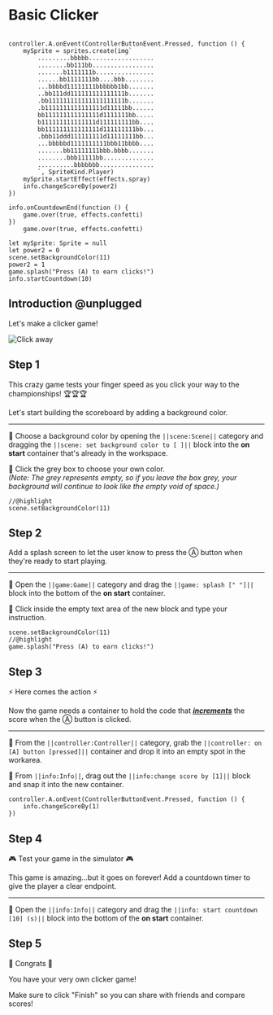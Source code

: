 # Basic Clicker


``` ghost

controller.A.onEvent(ControllerButtonEvent.Pressed, function () {
    mySprite = sprites.create(img`
        .........bbbbb..................
        ........bb111bb.................
        .......b1111111b................
        ......bb1111111bb....bbb........
        ...bbbbd11111111bbbbbb1bb.......
        ..bb111dd111111111111111b.......
        .bb111111111111111111111b.......
        .b1111111111111111d11111bb......
        bb111111111111111d1111111bb.....
        b111111111111111d111111111bb....
        bb111111111111111d111111111bb...
        .bbb11ddd111111111d11111111bb...
        ...bbbbbd1111111111bbb11bbbb....
        .......bb11111111bbb.bbbb.......
        ........bbb11111bb..............
        ..........bbbbbbb...............
        `, SpriteKind.Player)
    mySprite.startEffect(effects.spray)
    info.changeScoreBy(power2)
})

info.onCountdownEnd(function () {
    game.over(true, effects.confetti)
})
    game.over(true, effects.confetti)

let mySprite: Sprite = null
let power2 = 0
scene.setBackgroundColor(11)
power2 = 1
game.splash("Press (A) to earn clicks!")
info.startCountdown(10)

```

## Introduction @unplugged

Let's make a clicker game!

![Click away](/static/skillmap/clicker/clicker-activity-1.gif "Click and buy bigger clickers" )


## Step 1
This crazy game tests your finger speed as you click your 
way to the championships!  🏆🏆🏆

Let's start building the scoreboard by adding a background color.

---

🔲 Choose a background color by opening the ``||scene:Scene||`` category and dragging 
the ``||scene: set background color to [ ]||`` block into the **on start** 
container that's already in the workspace.

🔲 Click the grey box to choose your own color.  
*(Note: The grey represents empty, so if you leave the box grey, 
your background will continue to look like the empty void of space.)*  


```blocks
//@highlight
scene.setBackgroundColor(11)

```

## Step 2
Add a splash screen to let the user know to press the 
Ⓐ button when they're ready to start playing.

---

🔲 Open the ``||game:Game||`` category and 
drag the ``||game: splash [" "]||`` block into the bottom of the **on start** 
container.

🔲 Click inside the empty text area of the new block and type your instruction.  


```blocks
scene.setBackgroundColor(11)
//@highlight
game.splash("Press (A) to earn clicks!")

```

## Step 3

⚡ Here comes the action ⚡

Now the game needs a container to hold the code that 
[__*increments*__](#addOne "adds to a number (usually adding 1)") 
the score when the Ⓐ button is clicked.

---

🔲 From the ``||controller:Controller||`` category, grab the
``||controller: on [A] button [pressed]||`` container and drop it into an 
empty spot in the workarea.  

🔲 From ``||info:Info||``, drag out the ``||info:change score by [1]||`` block
and snap it into the new container.  


```blocks
controller.A.onEvent(ControllerButtonEvent.Pressed, function () {
    info.changeScoreBy(1)
})
```

## Step 4

🎮 Test your game in the simulator 🎮

This game is amazing...but it goes on forever! Add a countdown timer to give
the player a clear endpoint.

---

🔲  Open the ``||info:Info||`` category and 
drag the ``||info: start countdown [10] (s)||`` block into the bottom of the 
**on start** container.   


## Step 5

🎉 Congrats 🎉

You have your very own clicker game!

Make sure to click "Finish" so you can share with friends and compare scores!  